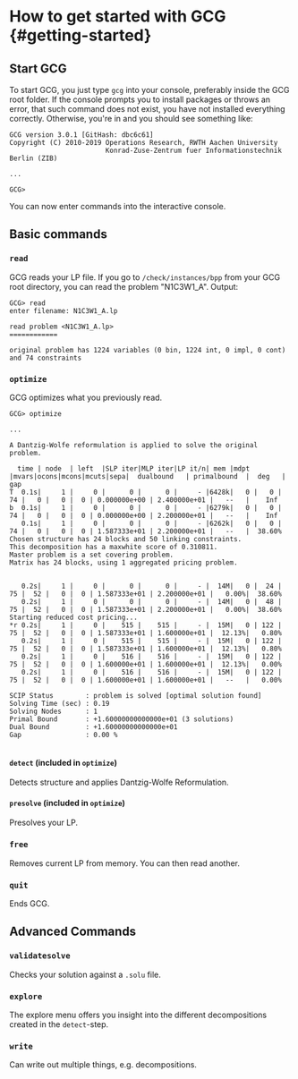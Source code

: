 # How to get started with GCG {#getting-started}
## Start GCG
To start GCG, you just type `gcg` into your console, preferably inside the GCG
root folder. If the console prompts you to install packages or throws an error,
that such command does not exist, you have not installed everything correctly.
Otherwise, you're in and you should see something like:
```
GCG version 3.0.1 [GitHash: dbc6c61]
Copyright (C) 2010-2019 Operations Research, RWTH Aachen University
                        Konrad-Zuse-Zentrum fuer Informationstechnik Berlin (ZIB)

...

GCG>

```

You can now enter commands into the interactive console.

## Basic commands
### `read`
GCG reads your LP file. If you go to `/check/instances/bpp` from your GCG root
directory, you can read the problem "N1C3W1_A". Output:
```
GCG> read
enter filename: N1C3W1_A.lp

read problem <N1C3W1_A.lp>
============

original problem has 1224 variables (0 bin, 1224 int, 0 impl, 0 cont) and 74 constraints

```

### `optimize`
GCG optimizes what you previously read.
```
GCG> optimize

...

A Dantzig-Wolfe reformulation is applied to solve the original problem.

  time | node  | left  |SLP iter|MLP iter|LP it/n| mem |mdpt |mvars|ocons|mcons|mcuts|sepa|  dualbound   | primalbound  |  deg   |  gap   
T  0.1s|     1 |     0 |      0 |      0 |     - |6428k|   0 |   0 |  74 |   0 |   0 |  0 | 0.000000e+00 | 2.400000e+01 |   --   |    Inf
b  0.1s|     1 |     0 |      0 |      0 |     - |6279k|   0 |   0 |  74 |   0 |   0 |  0 | 0.000000e+00 | 2.200000e+01 |   --   |    Inf
   0.1s|     1 |     0 |      0 |      0 |     - |6262k|   0 |   0 |  74 |   0 |   0 |  0 | 1.587333e+01 | 2.200000e+01 |   --   |  38.60%
Chosen structure has 24 blocks and 50 linking constraints.
This decomposition has a maxwhite score of 0.310811.
Master problem is a set covering problem.
Matrix has 24 blocks, using 1 aggregated pricing problem.


   0.2s|     1 |     0 |      0 |      0 |     - |  14M|   0 |  24 |  75 |  52 |   0 |  0 | 1.587333e+01 | 2.200000e+01 |   0.00%|  38.60%
   0.2s|     1 |     0 |      0 |      0 |     - |  14M|   0 |  48 |  75 |  52 |   0 |  0 | 1.587333e+01 | 2.200000e+01 |   0.00%|  38.60%
Starting reduced cost pricing...
*r 0.2s|     1 |     0 |    515 |    515 |     - |  15M|   0 | 122 |  75 |  52 |   0 |  0 | 1.587333e+01 | 1.600000e+01 |  12.13%|   0.80%
   0.2s|     1 |     0 |    515 |    515 |     - |  15M|   0 | 122 |  75 |  52 |   0 |  0 | 1.587333e+01 | 1.600000e+01 |  12.13%|   0.80%
   0.2s|     1 |     0 |    516 |    516 |     - |  15M|   0 | 122 |  75 |  52 |   0 |  0 | 1.600000e+01 | 1.600000e+01 |  12.13%|   0.00%
   0.2s|     1 |     0 |    516 |    516 |     - |  15M|   0 | 122 |  75 |  52 |   0 |  0 | 1.600000e+01 | 1.600000e+01 |   --   |   0.00%

SCIP Status        : problem is solved [optimal solution found]
Solving Time (sec) : 0.19
Solving Nodes      : 1
Primal Bound       : +1.60000000000000e+01 (3 solutions)
Dual Bound         : +1.60000000000000e+01
Gap                : 0.00 %


```

#### `detect` (included in `optimize`)
Detects structure and applies Dantzig-Wolfe Reformulation.

#### `presolve` (included in `optimize`)
Presolves your LP.

### `free`
Removes current LP from memory. You can then read another.

### `quit`
Ends GCG.

## Advanced Commands
### `validatesolve`
Checks your solution against a `.solu` file.

### `explore`
The explore menu offers you insight into the different decompositions created
in the `detect`-step.

### `write`
Can write out multiple things, e.g. decompositions.
